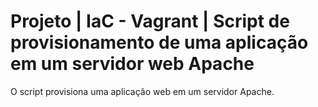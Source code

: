 # Projeto | IaC - Vagrant | Script de provisionamento de uma aplicação em um servidor web Apache

O script provisiona uma aplicação web em um servidor Apache.
